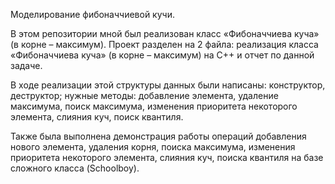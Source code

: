 Моделирование фибоначчиевой кучи.

В этом репозитории мной был реализован класс «Фибоначчиева куча» (в корне – максимум).
Проект разделен на 2 файла: реализация класса «Фибоначчиева куча» (в корне – максимум) на C++ и отчет по данной задаче.

В ходе реализации этой структуры данных были написаны: конструктор, деструктор; нужные методы: добавление элемента, удаление максимума,
поиск максимума, изменения приоритета некоторого элемента, слияния куч, поиск квантиля.

Также была выполнена демонстрация работы операций добавления нового элемента, удаления корня, поиска максимума, изменения приоритета некоторого элемента,
слияния куч, поиска квантиля на базе сложного класса (Schoolboy).
